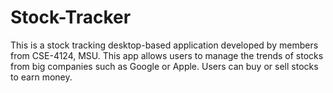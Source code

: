 # Stock-Tracker

This is a stock tracking desktop-based application developed by members from CSE-4124, MSU. This app allows users to manage the trends of stocks from big companies such as Google or Apple. Users can buy or sell stocks to earn money.
